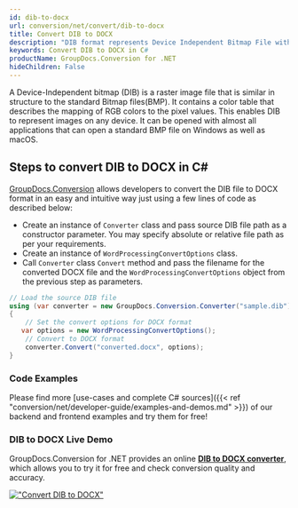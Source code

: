 ```yaml
---
id: dib-to-docx
url: conversion/net/convert/dib-to-docx
title: Convert DIB to DOCX
description: "DIB format represents Device Independent Bitmap File with .dib extension. Learn how to convert DIB to DOCX file programmatically in C# language using GroupDocs.Conversion for .NET library."
keywords: Convert DIB to DOCX in C#
productName: GroupDocs.Conversion for .NET
hideChildren: False
---
```


A Device-Independent bitmap (DIB) is a raster image file that is similar in structure to the standard Bitmap files(BMP). It contains a color table that describes the mapping of RGB colors to the pixel values. This enables DIB to represent images on any device. It can be opened with almost all applications that can open a standard BMP file on Windows as well as macOS.

## Steps to convert DIB to DOCX in C#

[GroupDocs.Conversion](https://products.groupdocs.com/conversion/net) allows developers to convert the DIB file to DOCX format in an easy and intuitive way just using a few lines of code as described below:

* Create an instance of `Converter` class and pass source DIB file path as a constructor parameter. You may specify absolute or relative file path as per your requirements. 
* Create an instance of `WordProcessingConvertOptions` class.
* Call `Converter` class `Convert` method and pass the filename for the converted DOCX file and the `WordProcessingConvertOptions` object from the previous step as parameters.

```csharp
// Load the source DIB file
using (var converter = new GroupDocs.Conversion.Converter("sample.dib"))
{
    // Set the convert options for DOCX format
   var options = new WordProcessingConvertOptions();
    // Convert to DOCX format
    converter.Convert("converted.docx", options);
}
```

### Code Examples

Please find more [use-cases and complete C# sources]({{< ref "conversion/net/developer-guide/examples-and-demos.md" >}}) of our backend and frontend examples and try them for free!

### DIB to DOCX Live Demo

GroupDocs.Conversion for .NET provides an online [**DIB to DOCX converter**](https://products.groupdocs.app/conversion/dib-to-docx), which allows you to try it for free and check conversion quality and accuracy.

[!["Convert DIB to DOCX"](conversion/net/images/convert-to-docx/convert-dib-to-docx.png)](https://products.groupdocs.app/conversion/dib-to-docx)
